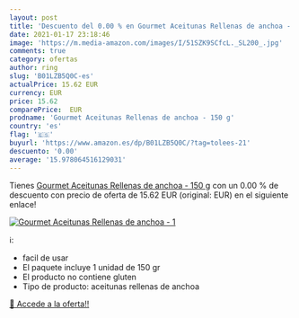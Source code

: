 ```yaml
---
layout: post
title: 'Descuento del 0.00 % en Gourmet Aceitunas Rellenas de anchoa - 1'
date: 2021-01-17 23:18:46
image: 'https://m.media-amazon.com/images/I/51SZK9SCfcL._SL200_.jpg'
comments: true
category: ofertas
author: ring
slug: 'B01LZB5Q0C-es'
actualPrice: 15.62 EUR
currency: EUR
price: 15.62
comparePrice:  EUR
prodname: 'Gourmet Aceitunas Rellenas de anchoa - 150 g'
country: 'es'
flag: '🇪🇸'
buyurl: 'https://www.amazon.es/dp/B01LZB5Q0C/?tag=tolees-21'
descuento: '0.00'
average: '15.978064516129031'
---
```


Tienes [Gourmet Aceitunas Rellenas de anchoa - 150 g](https://www.amazon.es/dp/B01LZB5Q0C/?tag=tolees-21) con un 0.00 % de descuento con precio de oferta de 15.62 EUR (original:  EUR) en el siguiente enlace!

[![Gourmet Aceitunas Rellenas de anchoa - 1](https://m.media-amazon.com/images/I/51SZK9SCfcL._SL200_.jpg)](https://www.amazon.es/dp/B01LZB5Q0C/?tag=tolees-21)

ℹ️:

- facil de usar
- El paquete incluye 1 unidad de 150 gr
- El producto no contiene gluten
- Tipo de producto: aceitunas rellenas de anchoa

[🛒 Accede a la oferta!!](https://www.amazon.es/dp/B01LZB5Q0C/?tag=tolees-21)

